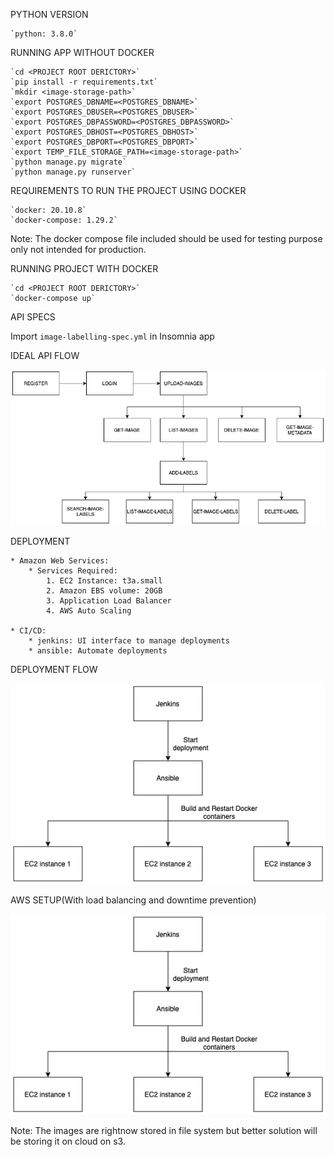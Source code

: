 PYTHON VERSION

    `python: 3.8.0`


RUNNING APP WITHOUT DOCKER

    `cd <PROJECT ROOT DERICTORY>`
    `pip install -r requirements.txt`
    `mkdir <image-storage-path>`
    `export POSTGRES_DBNAME=<POSTGRES_DBNAME>`
    `export POSTGRES_DBUSER=<POSTGRES_DBUSER>`
    `export POSTGRES_DBPASSWORD=<POSTGRES_DBPASSWORD>`
    `export POSTGRES_DBHOST=<POSTGRES_DBHOST>`
    `export POSTGRES_DBPORT=<POSTGRES_DBPORT>`
    `export TEMP_FILE_STORAGE_PATH=<image-storage-path>`
    `python manage.py migrate`
    `python manage.py runserver`


REQUIREMENTS TO RUN THE PROJECT USING DOCKER

    `docker: 20.10.8`
    `docker-compose: 1.29.2`

Note: The docker compose file included should be used for testing purpose only not intended for production.


RUNNING PROJECT WITH DOCKER

    `cd <PROJECT ROOT DERICTORY>`
    `docker-compose up`


API SPECS

Import `image-labelling-spec.yml` in Insomnia app


IDEAL API FLOW

![Alt text](readme_static/api-flow.png?raw=true "Image lebelling API flow")


DEPLOYMENT

    * Amazon Web Services:
        * Services Required:
            1. EC2 Instance: t3a.small
            2. Amazon EBS volume: 20GB
            3. Application Load Balancer
            4. AWS Auto Scaling

    * CI/CD:
        * jenkins: UI interface to manage deployments
        * ansible: Automate deployments


DEPLOYMENT FLOW

![Alt text](readme_static/deployment.png?raw=true "Deployment flow")


AWS SETUP(With load balancing and downtime prevention)

![Alt text](readme_static/deployment.png?raw=true "AWS Setup")


Note: The images are rightnow stored in file system but better solution will be storing it on cloud on s3. 